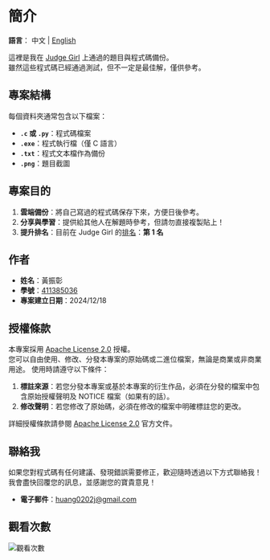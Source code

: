 # 簡介

**語言**： 中文 | [English](./README_EN.md)

這裡是我在 [Judge Girl](http://120.126.151.220/problems/domains) 上通過的題目與程式碼備份。  
雖然這些程式碼已經通過測試，但不一定是最佳解，僅供參考。 

## 專案結構

每個資料夾通常包含以下檔案：

- **`.c` 或 `.py`**：程式碼檔案  
- **`.exe`**：程式執行檔（僅 C 語言）  
- **`.txt`**：程式文本檔作為備份  
- **`.png`**：題目截圖

## 專案目的

1. **雲端備份**：將自己寫過的程式碼保存下來，方便日後參考。  
2. **分享與學習**：提供給其他人在解題時參考，但請勿直接複製貼上！  
3. **提升排名**：目前在 Judge Girl 的[排名](http://120.126.151.220/ranklist)：**第 1 名** 

## 作者

- **姓名**：黃振彰  
- **學號**：[411385036](http://120.126.151.220/user/482)  
- **專案建立日期**：2024/12/18

## 授權條款

本專案採用 [Apache License 2.0](https://www.apache.org/licenses/LICENSE-2.0) 授權。  
您可以自由使用、修改、分發本專案的原始碼或二進位檔案，無論是商業或非商業用途。
使用時請遵守以下條件：

1. **標註來源**：若您分發本專案或基於本專案的衍生作品，必須在分發的檔案中包含原始授權聲明及 NOTICE 檔案（如果有的話）。
2. **修改聲明**：若您修改了原始碼，必須在修改的檔案中明確標註您的更改。

詳細授權條款請參閱 [Apache License 2.0](https://www.apache.org/licenses/LICENSE-2.0) 官方文件。

## 聯絡我

如果您對程式碼有任何建議、發現錯誤需要修正，歡迎隨時透過以下方式聯絡我！  
我會盡快回覆您的訊息，並感謝您的寶貴意見！

- **電子郵件**：[huang0202j@gmail.com](mailto:huang0202j@gmail.com)

## 觀看次數

![觀看次數](https://komarev.com/ghpvc/?username=huangzz02&style=for-the-badge&color=blue)
